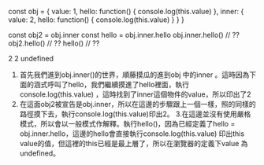 const obj = {
  value: 1,
  hello: function() {
    console.log(this.value)
  },
  inner: {
    value: 2,
    hello: function() {
      console.log(this.value)
    }
  }
}
  
const obj2 = obj.inner
const hello = obj.inner.hello
obj.inner.hello() // ??
obj2.hello() // ??
hello() // ??

2
2
undefined

1. 首先我們進到obj.inner()的世界，順藤摸瓜的進到obj 中的inner 。這時因為下面的涵式呼叫了hello，我們繼續摸進了hello裡面，執行console.log(this.value)
，這時找到了inner這個物件的value，所以印出了2
2. 在這面obj2被宣告是obj.inner，所以在這邊的步驟跟上一個一樣，照的同樣的路徑摸下去，執行console.log(this.value)印出2。
3.在這邊並沒有使用嚴格模式，所以會以一般模式作解釋。執行hello()，因為已經定義了hello = obj.inner.hello，這邊的hello會直接執行console.log(this.value)
印出this value的值，但這裡的this已經是最上層了，所以在瀏覽器的定義下value 為 undefined。